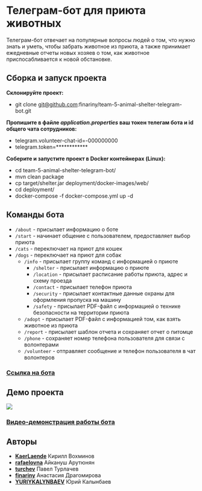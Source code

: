 # Телеграм-бот для приюта животных
Телеграм-бот отвечает на популярные вопросы людей о том, что нужно знать и уметь, чтобы забрать животное из приюта, 
а также принимает ежедневные отчеты новых хозяев о том, как животное приспосабливается к новой обстановке.

## Сборка и запуск проекта
**Склонируйте проект:**
* git clone git@github.com:finariny/team-5-animal-shelter-telegram-bot.git

**Пропишите в файле _application.properties_ ваш токен телегам бота и id общего чата сотрудников:**
* telegram.volunteer-chat-id=-000000000
* telegram.token=************

**Соберите и запустите проект в Docker контейнерах (Linux):**
* cd team-5-animal-shelter-telegram-bot/
* mvn clean package
* cp target/shelter.jar deployment/docker-images/web/
* cd deployment/
* docker-compose -f docker-compose.yml up -d

## Команды бота
* `/about` - присылает информацию о боте
* `/start` - начинает общение с пользователем, предоставляет выбор приюта
* `/cats` - переключает на приют для кошек
* `/dogs` - переключает на приют для собак
  * `/info` - присылает группу команд с информацией о приюте
    * `/shelter` - присылает информацию о приюте
    * `/location` - присылает расписание работы приюта, адрес и схему проезда
    * `/contact` - присылает телефон приюта
    * `/security` - присылает контактные данные охраны для оформления пропуска на машину
    * `/safety` - присылает PDF-файл с информацией о технике безопасности на территории приюта
  * `/adopt` - присылает PDF-файл с информацией том, как взять животное из приюта
  * `/report` - присылает шаблон отчета и сохраняет отчет о питомце
  * `/phone` - сохраняет номер телефона пользователя для связи с волонтерами
  * `/volunteer` - отправляет сообщение и телефон пользователя в чат волонтеров

### [Ссылка на бота](t.me/PankTeamAnimalShelterBot)

## Демо проекта
![](../../Downloads/animal_shelter_bot_gif.gif)

### [Видео-демонстрация работы бота](https://drive.google.com/drive/folders/1-C-6pCJNKzfQwpRhQ2akWGlm-j6nTa75?usp=share_link)

## Авторы
* [**KaerLaende**](https://github.com/KaerLaende) Кирилл Вохминов
* [**rafaelovna**](https://github.com/rafaelovna) Айкануш Арутюнян
* [**turchev**](https://github.com/turchev) Павел Турлачев
* [**finariny**](https://github.com/finariny) Анастасия Драгомирова
* [**YURIYKALYNBAEV**](https://github.com/YURIYKALYNBAEV) Юрий Калынбаев
